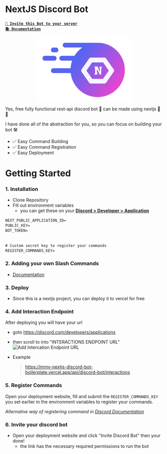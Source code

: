 # NextJS Discord Bot

[**`🤖 Invite this Bot to your server`**](https://main.d1hgvr9oqd1hde.amplifyapp.com/) <br/>
[**`📚 Documentation`**](https://mmv-docs.vercel.app/docs/nextjs-discord-bot-template/getting-started)

<p align="center"><img src="/public/logo.svg" width="300"></p>

Yes, free fully functional rest-api discord bot 🤖 can be made using nextjs 🤯 🚀

I have done all of the abstraction for you, so you can focus on building your bot 🛠️

- ✅ Easy Command Building
- ✅ Easy Command Registration
- ✅ Easy Deployment

# Getting Started

### 1. Installation

- Clone Repository
- Fill out environment variables
  - you can get these on your [**Discord > Developer > Application**](https://discord.com/developers/applications)

```env
NEXT_PUBLIC_APPLICATION_ID=
PUBLIC_KEY=
BOT_TOKEN=


# Custom secret key to register your commands
REGISTER_COMMANDS_KEY=
```

### 2. Adding your own Slash Commands

- [Documentation](https://mmv-docs.vercel.app/docs/nextjs-discord-bot-boilerplate/adding-slash-commands)

### 3. Deploy

- Since this is a nextjs project, you can deploy it to vercel for free

### 4. Add Interaction Endpoint

After deploying you will have your url

- goto https://discord.com/developers/applications
- then scroll to into "INTERACTIONS ENDPOINT URL"
  ![Add Intercation Endpoint URL](https://github.com/mmvergara/nextjs-discord-bot-boilerplate/assets/104471209/8e83108c-058c-41a6-afd6-924d18baef2f)

- Example
  > https://mmv-nextjs-discord-bot-boilerplate.vercel.app/api/discord-bot/interactions

### 5. Register Commands

Open your deployment website, fill and submit the `REGISTER_COMMANDS_KEY` you set earlier in the environment variables to register your commands.

_Alternative way of registering command in
[Discord Documentation](https://discord.com/developers/docs/interactions/application-commands#endpoints)_

### 6. Invite your discord bot

- Open your deployment website and click "Invite Discord Bot" then your done!
  - the link has the necessary required permissions to run the bot
